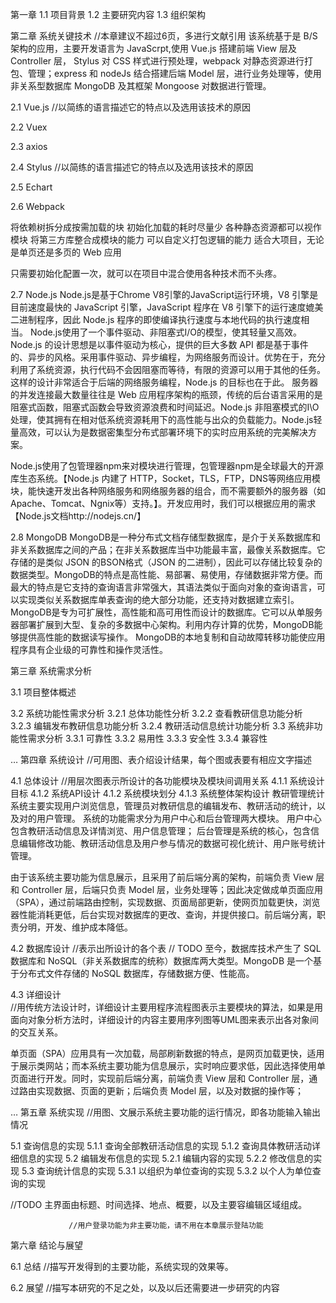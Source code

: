 第一章
1.1 项目背景
1.2 主要研究内容
1.3 组织架构

第二章 系统关键技术   //本章建议不超过6页，多进行文献引用
该系统基于是 B/S 架构的应用，主要开发语言为 JavaScrpt,使用 Vue.js 搭建前端 View 层及 Controller 层，
Stylus 对 CSS 样式进行预处理，webpack 对静态资源进行打包、管理；express 和 nodeJs 结合搭建后端 Model 层，进行业务处理等，使用非关系型数据库 MongoDB 及其框架 Mongoose 对数据进行管理。

2.1 Vue.js          //以简练的语言描述它的特点以及选用该技术的原因

2.2 Vuex

2.3 axios

2.4 Stylus    //以简练的语言描述它的特点以及选用该技术的原因

2.5 Echart

2.6 Webpack

将依赖树拆分成按需加载的块
初始化加载的耗时尽量少
各种静态资源都可以视作模块
将第三方库整合成模块的能力
可以自定义打包逻辑的能力
适合大项目，无论是单页还是多页的 Web 应用

只需要初始化配置一次，就可以在项目中混合使用各种技术而不头疼。

2.7 Node.js
	Node.js是基于Chrome V8引擎的JavaScript运行环境，V8 引擎是目前速度最快的 JavaScript 引擎，JavaScript 程序在 V8 引擎下的运行速度媲美二进制程序，因此 Node.js 程序的即使编译执行速度与本地代码的执行速度相当。
Node.js使用了一个事件驱动、非阻塞式I/O的模型，使其轻量又高效。
Node.js 的设计思想是以事件驱动为核心，提供的巨大多数 API 都是基于事件的、异步的风格。采用事件驱动、异步编程，为网络服务而设计。优势在于，充分利用了系统资源，执行代码不会因阻塞而等待，有限的资源可以用于其他的任务。这样的设计非常适合于后端的网络服务编程，Node.js 的目标也在于此。
服务器的并发连接最大数量往往是 Web 应用程序架构的瓶颈，传统的后台语言采用的是阻塞式函数，阻塞式函数会导致资源浪费和时间延迟。Node.js 非阻塞模式的I\O处理，使其拥有在相对低系统资源耗用下的高性能与出众的负载能力。Node.js轻量高效，可以认为是数据密集型分布式部署环境下的实时应用系统的完美解决方案。

Node.js使用了包管理器npm来对模块进行管理，包管理器npm是全球最大的开源库生态系统。【Node.js 内建了 HTTP，Socket，TLS，FTP，DNS等网络应用模块，能快速开发出各种网络服务和网络服务器的组合，而不需要额外的服务器（如Apache、Tomcat、Ngnix等）支持。】。开发应用时，我们可以根据应用的需求【Node.js文档http://nodejs.cn/】

2.8 MongoDB 
	MongoDB是一种分布式文档存储型数据库，是介于关系数据库和非关系数据库之间的产品；在非关系数据库当中功能最丰富，最像关系数据库。它存储的是类似 JSON 的BSON格式（JSON 的二进制），因此可以存储比较复杂的数据类型。MongoDB的特点是高性能、易部署、易使用，存储数据非常方便。而最大的特点是它支持的查询语言非常强大，其语法类似于面向对象的查询语言，可以实现类似关系数据库单表查询的绝大部分功能，还支持对数据建立索引。
	MongoDB是专为可扩展性，高性能和高可用性而设计的数据库。它可以从单服务器部署扩展到大型、复杂的多数据中心架构。利用内存计算的优势，MongoDB能够提供高性能的数据读写操作。 MongoDB的本地复制和自动故障转移功能使应用程序具有企业级的可靠性和操作灵活性。


第三章 系统需求分析

3.1 项目整体概述

3.2 系统功能性需求分析
	3.2.1 总体功能性分析
	3.2.2 查看教研信息功能分析
	3.2.3 编辑发布教研信息功能分析
	3.2.4 教研活动信息统计功能分析
3.3 系统非功能性需求分析
	3.3.1 可靠性
	3.3.2 易用性
	3.3.3 安全性
	3.3.4 兼容性

…
第四章 系统设计  //可用图、表介绍设计结果，每个图或表要有相应文字描述

4.1 总体设计     //用层次图表示所设计的各功能模块及模块间调用关系
	4.1.1 系统设计目标
	4.1.2 系统API设计
	4.1.2 系统模块划分
	4.1.3 系统整体架构设计
教研管理统计系统主要实现用户浏览信息，管理员对教研信息的编辑发布、教研活动的统计，以及对的用户管理。
系统的功能需求分为用户中心和后台管理两大模块。
	用户中心包含教研活动信息及详情浏览、用户信息管理；
	后台管理是系统的核心，包含信息编辑修改功能、教研活动信息及用户参与情况的数据可视化统计、用户账号统计管理。

由于该系统主要功能为信息展示，且采用了前后端分离的架构，前端负责 View 层和 Controller 层，后端只负责 Model 层，业务处理等；因此决定做成单页面应用（SPA），通过前端路由控制，实现数据、页面局部更新，使网页加载更快，浏览器性能消耗更低，后台实现对数据库的更改、查询，并提供接口。前后端分离，职责分明，开发、维护成本降低。

4.2 数据库设计   //表示出所设计的各个表
// TODO
至今，数据库技术产生了 SQL 数据库和 NoSQL（非关系数据库的统称）数据库两大类型。MongoDB 是一个基于分布式文件存储的 NoSQL 数据库，存储数据方便、性能高。


4.3 详细设计     
//用传统方法设计时，详细设计主要用程序流程图表示主要模块的算法，如果是用面向对象分析方法时，详细设计的内容主要用序列图等UML图来表示出各对象间的交互关系。

单页面（SPA）应用具有一次加载，局部刷新数据的特点，是网页加载更快，适用于展示类网站；而本系统主要功能为信息展示，实时响应要求低，因此选择使用单页面进行开发。同时，实现前后端分离，前端负责 View 层和 Controller 层，通过路由实现数据、页面的更新；后端负责 Model 层，以及对数据的操作等；

…
第五章 系统实现  //用图、文展示系统主要功能的运行情况，即各功能输入输出情况

5.1 查询信息的实现
5.1.1 查询全部教研活动信息的实现
5.1.2 查询具体教研活动详细信息的实现
5.2 编辑发布信息的实现
	5.2.1 编辑内容的实现
	5.2.2 修改信息的实现
5.3 查询统计信息的实现
	5.3.1 以组织为单位查询的实现
	5.3.2 以个人为单位查询的实现 

//TODO
主界面由标题、时间选择、地点、概要，以及主要容编辑区域组成。


                 //用户登录功能为非主要功能，请不用在本章展示登陆功能
第六章 结论与展望

6.1 总结      //描写开发得到的主要功能，系统实现的效果等。

6.2 展望      //描写本研究的不足之处，以及以后还需要进一步研究的内容
